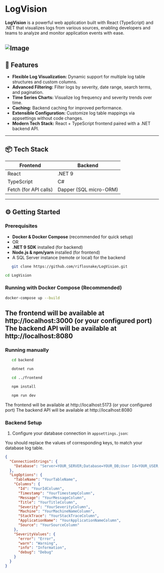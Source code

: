 # LogVision

**LogVision** is a powerful web application built with React (TypeScript) and .NET that visualizes logs from various sources, enabling developers and teams to analyze and monitor application events with ease.

![Image](https://github.com/user-attachments/assets/0ab79f97-7950-4666-889f-635ca5a91e83)
---

## 🚀 Features

- **Flexible Log Visualization:** Dynamic support for multiple log table structures and custom columns.
- **Advanced Filtering:** Filter logs by severity, date range, search terms, and pagination.
- **Time Series Charts:** Visualize log frequency and severity trends over time.
- **Caching:** Backend caching for improved performance.
- **Extensible Configuration:** Customize log table mappings via appsettings without code changes.
- **Modern Tech Stack:** React + TypeScript frontend paired with a .NET backend API.

---

## 📦 Tech Stack

| Frontend                 | Backend                      |
|-------------------------|------------------------------|
| React                   | .NET 9             |
| TypeScript              | C#                          |
| Fetch (for API calls)   | Dapper (SQL micro-ORM)       |

---

## ⚙️ Getting Started

### Prerequisites

- **Docker & Docker Compose** (recommended for quick setup)  
- OR  
- **.NET 9 SDK** installed (for backend)  
- **Node.js & npm/yarn** installed (for frontend)  
- A SQL Server instance (remote or local) for the backend  

```bash
   git clone https://github.com/riflosnake/LogVision.git
   ```
   ```bash
   cd LogVision
   ```

### Running with Docker Compose (Recommended)


   ```bash
   docker-compose up --build
   ```
   The frontend will be available at http://localhost:3000 (or your configured port)
   The backend API will be available at http://localhost:8080
---

### Running manually
```bash
   cd backend
   ```
```bash
   dotnet run
   ```
```bash
   cd ../frontend
   ```
```bash
   npm install
   ```
```bash
   npm run dev
   ```
The frontend will be available at http://localhost:5173 (or your configured port)
The backend API will be available at http://localhost:8080

### Backend Setup

1. Configure your database connection in `appsettings.json`:

You should replace the values of corresponding keys, to match your database log table.

```json
{
  "ConnectionStrings": {
    "Database": "Server=YOUR_SERVER;Database=YOUR_DB;User Id=YOUR_USER;Password=YOUR_PASSWORD;"
  },
  "LogOptions": {
    "TableName": "YourTableName",
    "Columns": {
      "Id": "YourIdColumn",
      "Timestamp": "YourTimestampColumn",
      "Message": "YourMessageColumn",
      "Title": "YourTitleColumn",
      "Severity": "YourSeverityColumn",
      "Machine": "YourMachineNameColumn",
      "StackTrace": "YourStackTraceColumn",
      "ApplicationName": "YourApplicationNameColumn",
      "Source": "YourSourceColumn"
    },
    "SeverityValues": {
      "error": "Error",
      "warn": "Warning",
      "info": "Information",
      "debug": "Debug"
    }
  }
}

